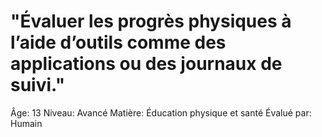 # "Évaluer les progrès physiques à l’aide d’outils comme des applications ou des journaux de suivi."

Âge: 13
Niveau: Avancé
Matière: Éducation physique et santé
Évalué par: Humain
